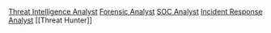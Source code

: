 [Threat Intelligence Analyst](../Analyst/Threat%20Intelligence%20Analyst.md)
[Forensic Analyst](../Analyst/Forensic%20Analyst.md)
[SOC Analyst](../Analyst/SOC%20Analyst.md)
[Incident Response Analyst](../Analyst/Incident%20Response%20Analyst.md)
[[Threat Hunter]] 